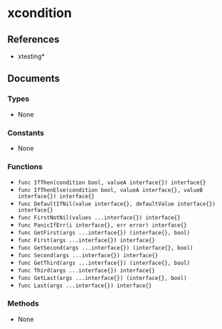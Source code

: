 # xcondition

## References

+ xtesting*

## Documents

### Types

+ None

### Constants

+ None

### Functions

+ `func IfThen(condition bool, valueA interface{}) interface{}`
+ `func IfThenElse(condition bool, valueA interface{}, valueB interface{}) interface{}`
+ `func DefaultIfNil(value interface{}, defaultValue interface{}) interface{}`
+ `func FirstNotNil(values ...interface{}) interface{}`
+ `func PanicIfErr(i interface{}, err error) interface{}`
+ `func GetFirst(args ...interface{}) (interface{}, bool) `
+ `func First(args ...interface{}) interface{}`
+ `func GetSecond(args ...interface{}) (interface{}, bool)`
+ `func Second(args ...interface{}) interface{}`
+ `func GetThird(args ...interface{}) (interface{}, bool)`
+ `func Third(args ...interface{}) interface{}`
+ `func GetLast(args ...interface{}) (interface{}, bool)`
+ `func Last(args ...interface{}) interface{}`

### Methods

+ None
